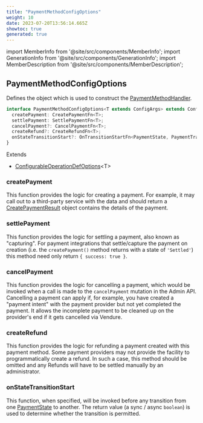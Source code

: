 ```yaml
---
title: "PaymentMethodConfigOptions"
weight: 10
date: 2023-07-20T13:56:14.665Z
showtoc: true
generated: true
---
```

<!-- This file was generated from the Vendure source. Do not modify. Instead, re-run the "docs:build" script -->
import MemberInfo from '@site/src/components/MemberInfo';
import GenerationInfo from '@site/src/components/GenerationInfo';
import MemberDescription from '@site/src/components/MemberDescription';


## PaymentMethodConfigOptions

<GenerationInfo sourceFile="packages/core/src/config/payment/payment-method-handler.ts" sourceLine="255" packageName="@vendure/core" />

Defines the object which is used to construct the <a href='/typescript-api/payment/payment-method-handler#paymentmethodhandler'>PaymentMethodHandler</a>.

```ts title="Signature"
interface PaymentMethodConfigOptions<T extends ConfigArgs> extends ConfigurableOperationDefOptions<T> {
  createPayment: CreatePaymentFn<T>;
  settlePayment: SettlePaymentFn<T>;
  cancelPayment?: CancelPaymentFn<T>;
  createRefund?: CreateRefundFn<T>;
  onStateTransitionStart?: OnTransitionStartFn<PaymentState, PaymentTransitionData>;
}
```
Extends

 * <a href='/typescript-api/configurable-operation-def/configurable-operation-def-options#configurableoperationdefoptions'>ConfigurableOperationDefOptions</a>&#60;T&#62;



### createPayment

<MemberInfo kind="property" type="<a href='/typescript-api/payment/payment-method-types#createpaymentfn'>CreatePaymentFn</a>&#60;T&#62;"   />

This function provides the logic for creating a payment. For example,
it may call out to a third-party service with the data and should return a
<a href='/typescript-api/payment/payment-method-types#createpaymentresult'>CreatePaymentResult</a> object contains the details of the payment.
### settlePayment

<MemberInfo kind="property" type="<a href='/typescript-api/payment/payment-method-types#settlepaymentfn'>SettlePaymentFn</a>&#60;T&#62;"   />

This function provides the logic for settling a payment, also known as "capturing".
For payment integrations that settle/capture the payment on creation (i.e. the
`createPayment()` method returns with a state of `'Settled'`) this method
need only return `{ success: true }`.
### cancelPayment

<MemberInfo kind="property" type="<a href='/typescript-api/payment/payment-method-types#cancelpaymentfn'>CancelPaymentFn</a>&#60;T&#62;"  since="1.7.0"  />

This function provides the logic for cancelling a payment, which would be invoked when a call is
made to the `cancelPayment` mutation in the Admin API. Cancelling a payment can apply
if, for example, you have created a "payment intent" with the payment provider but not yet
completed the payment. It allows the incomplete payment to be cleaned up on the provider's end
if it gets cancelled via Vendure.
### createRefund

<MemberInfo kind="property" type="<a href='/typescript-api/payment/payment-method-types#createrefundfn'>CreateRefundFn</a>&#60;T&#62;"   />

This function provides the logic for refunding a payment created with this
payment method. Some payment providers may not provide the facility to
programmatically create a refund. In such a case, this method should be
omitted and any Refunds will have to be settled manually by an administrator.
### onStateTransitionStart

<MemberInfo kind="property" type="<a href='/typescript-api/state-machine/state-machine-config#ontransitionstartfn'>OnTransitionStartFn</a>&#60;<a href='/typescript-api/payment/payment-state#paymentstate'>PaymentState</a>, <a href='/typescript-api/payment/payment-transition-data#paymenttransitiondata'>PaymentTransitionData</a>&#62;"   />

This function, when specified, will be invoked before any transition from one <a href='/typescript-api/payment/payment-state#paymentstate'>PaymentState</a> to another.
The return value (a sync / async `boolean`) is used to determine whether the transition is permitted.
